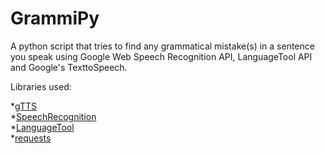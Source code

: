 # GrammiPy

A python script that tries to find any grammatical mistake(s) in a sentence you speak using Google Web Speech Recognition API, LanguageTool API and Google's TexttoSpeech.

Libraries used:  

  *[gTTS](https://pypi.org/project/gTTS/)  
*[SpeechRecognition](https://pypi.org/project/SpeechRecognition/)   
*[LanguageTool](https://languagetool.org/)   
*[requests](https://pypi.org/project/requests/)  
